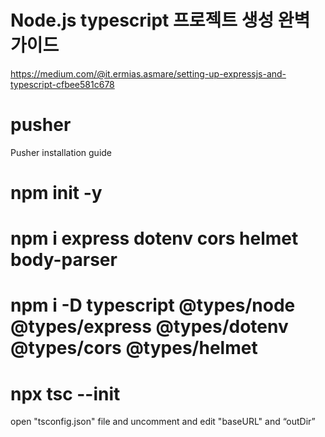 # Node.js typescript 프로젝트 생성 완벽 가이드
https://medium.com/@it.ermias.asmare/setting-up-expressjs-and-typescript-cfbee581c678

# pusher
Pusher installation guide

# npm init -y 
# npm i express dotenv cors helmet body-parser 
# npm i -D typescript @types/node @types/express @types/dotenv @types/cors @types/helmet
# npx tsc --init 
open "tsconfig.json" file and uncomment and edit "baseURL" and “outDir”
